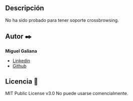 ## Descripción

No ha sido probado para tener soporte crossbrowsing.


## Autor ✒️
**Miguel Galiana**

* [Linkedin](https://www.linkedin.com/in/miguel-galiana-selva-255923107/)
* [Github](https://github.com/Miguel-Gasel)


## Licencia 📄
MIT Public License v3.0
No puede usarse comencialmente.